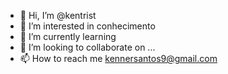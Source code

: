 - 👋 Hi, I’m @kentrist
- 👀 I’m interested in conhecimento
- 🌱 I’m currently learning 
- 💞️ I’m looking to collaborate on ...
- 📫 How to reach me kennersantos9@gmail.com

<!---
kentrist/kentrist is a ✨ special ✨ repository because its `README.md` (this file) appears on your GitHub profile.
You can click the Preview link to take a look at your changes.
--->
